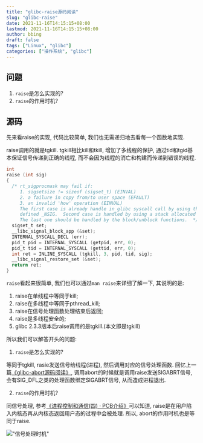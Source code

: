 ```yaml
---
title: "glibc-raise源码阅读"
slug: "glibc-raise"
date: 2021-11-16T14:15:15+08:00
lastmod: 2021-11-16T14:15:15+08:00
author: bbing
draft: false
tags: ["Linux", "glibc"]
categories: ["操作系统", "glibc"]
---
```


## 问题

1. `raise`是怎么实现的?
2. `raise`的作用时机?

## 源码

先来看raise的实现, 代码比较简单, 我们也无需递归地去看每一个函数地实现.

raise调用的就是tgkill. tgkill相比kill和tkill, 增加了多线程的保护, 通过tid和tgid基本保证信号传递到正确的线程, 而不会因为线程的消亡和构建而传递到错误的线程.

```C
int
raise (int sig)
{
  /* rt_sigprocmask may fail if:
     1. sigsetsize != sizeof (sigset_t) (EINVAL)
     2. a failure in copy from/to user space (EFAULT)
     3. an invalid 'how' operation (EINVAL)
     The first case is already handle in glibc syscall call by using the arch
     defined _NSIG.  Second case is handled by using a stack allocated mask.
     The last one should be handled by the block/unblock functions.  */
  sigset_t set;
  __libc_signal_block_app (&set);
  INTERNAL_SYSCALL_DECL (err);
  pid_t pid = INTERNAL_SYSCALL (getpid, err, 0);
  pid_t tid = INTERNAL_SYSCALL (gettid, err, 0);
  int ret = INLINE_SYSCALL (tgkill, 3, pid, tid, sig);
  __libc_signal_restore_set (&set);
  return ret;
}
```

`raise`看起来很简单, 我们也可以通过`man raise`来详细了解一下, 其说明的是:

1. raise在单线程中等同于kill;
2. raise在多线程中等同于pthread_kill;
3. raise在信号处理函数处理结束后返回;
4. raise是多线程安全的;
5. glibc 2.3.3版本后raise调用的是tgkill.(本文即是tgkill)

所以我们可以解答开头的问题:

1. `raise`是怎么实现的?

等同于tgkill, rasie发送信号给线程(进程), 然后调用对应的信号处理函数. 回忆上一篇[《glibc-abort源码阅读》](/202111/glibc-abort/), 调用abort的时候就是调用raise发送SIGABRT信号, 会有SIG_DFL之类的处理函数绑定SIGABRT信号, 从而造成进程退出.

2. `raise`的作用时机?

同信号处理, 参考[《进程控制和通信(四) · PCB介绍》](/202105/process-ctracon4)可以知道, raise是在用户陷入内核态再从内核态返回用户态的过程中会被处理. 所以, abort的作用时机也是等同于raise.

!["信号处理时机"](https://cdn.jsdelivr.net/gh/caibingcheng/resources@main/images/02FxHzp.png "信号处理时机")
